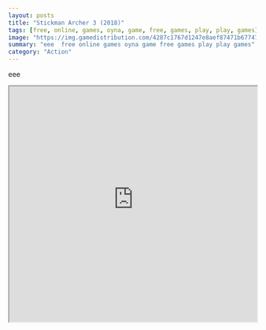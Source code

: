 ```yaml
---
layout: posts
title: "Stickman Archer 3 (2018)"
tags: [free, online, games, oyna, game, free, games, play, play, games]
image: "https://img.gamedistribution.com/4287c1767d1247e8aef87471b6774743.jpg"
summary: "eee  free online games oyna game free games play play games"
category: "Action"
---
```


eee

<iframe width="100%" height="480px;" src="https://html5.gamedistribution.com/4287c1767d1247e8aef87471b6774743/"></iframe>